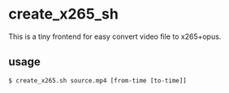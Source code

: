 # create_x265_sh
This is a tiny frontend for easy convert video file to x265+opus.
## usage
```$ create_x265.sh source.mp4 [from-time [to-time]]```
